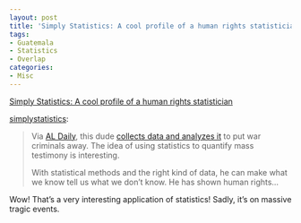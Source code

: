 ```yaml
---
layout: post
title: 'Simply Statistics: A cool profile of a human rights statistician'
tags:
- Guatemala
- Statistics
- Overlap
categories:
- Misc
---
```

<a href="http://simplystatistics.tumblr.com/post/18550426982/a-cool-profile-of-a-human-rights-statistician">Simply Statistics: A cool profile of a human rights statistician</a><br/><p><a class="tumblr_blog" href="http://simplystatistics.tumblr.com/post/18550426982/a-cool-profile-of-a-human-rights-statistician">simplystatistics</a>:</p>
> <p>Via <a href="http://aldaily.com/" target="_blank">AL Daily</a>, this dude <a href="http://www.foreignpolicy.com/articles/2012/02/27/the_body_counter?page=full" target="_blank">collects data and analyzes it</a> to put war criminals away. The idea of using statistics to quantify mass testimony is interesting.</p>
> <p>With statistical methods and the right kind of data, he can make what we know tell us what we don’t know. He has shown human rights&#8230;</p>

<p>Wow! That&#8217;s a very interesting application of statistics! Sadly, it&#8217;s on massive tragic events.</p>

